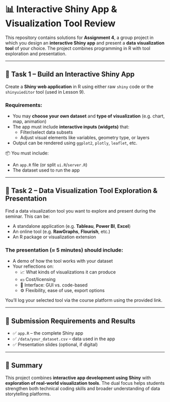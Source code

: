 # 📊 Interactive Shiny App & Visualization Tool Review
This repository contains solutions for **Assignment 4**, a group project in which you design an **interactive Shiny app** and present a **data visualization tool** of your choice. The project combines programming in R with tool exploration and presentation.

---

## 🚀 Task 1 – Build an Interactive Shiny App

Create a **Shiny web application** in R using either raw `shiny` code or the `shinyuieditor` tool (used in Lesson 9).

### Requirements:

- You may **choose your own dataset** and **type of visualization** (e.g. chart, map, animation)
- The app must include **interactive inputs (widgets)** that:
  - Filter/select data subsets
  - Adjust visual elements like variables, geometry type, or layers
- Output can be rendered using `ggplot2`, `plotly`, `leaflet`, etc.

📦 You must include:
- An `app.R` file (or split `ui.R`/`server.R`)
- The dataset used to run the app

---

## 🧪 Task 2 – Data Visualization Tool Exploration & Presentation

Find a data visualization tool you want to explore and present during the seminar. This can be:

- A standalone application (e.g. **Tableau**, **Power BI**, **Excel**)
- An online tool (e.g. **RawGraphs**, **Flourish**, etc.)
- An R package or visualization extension

### The presentation (≈ 5 minutes) should include:
- A demo of how the tool works with your dataset
- Your reflections on:
  - 📈 What kinds of visualizations it can produce
  - 💵 Cost/licensing
  - 🧰 Interface: GUI vs. code-based
  - ⚙️ Flexibility, ease of use, export options

You’ll log your selected tool via the course platform using the provided link.

---

## 📝 Submission Requirements and Results

- ✅ `app.R` – the complete Shiny app
- ✅ `/data/your_dataset.csv` – data used in the app
- ✅ Presentation slides (optional, if digital)

---

## 💬 Summary

This project combines **interactive app development using Shiny** with **exploration of real-world visualization tools**. The dual focus helps students strengthen both technical coding skills and broader understanding of data storytelling platforms.


